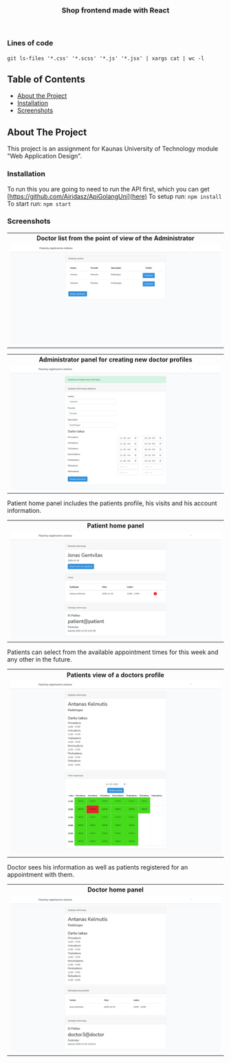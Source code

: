 <div align="center">
 <h3>Shop frontend made with React</h3><br>
</div>

### Lines of code

```
git ls-files '*.css' '*.scss' '*.js' '*.jsx' | xargs cat | wc -l
```

## Table of Contents

- [About the Project](#about-the-project)
- [Installation](#installation)
- [Screenshots](#screenshots)

## About The Project

This project is an assignment for Kaunas University of Technology module "Web Application Design". <br/>

### Installation

To run this you are going to need to run the API first, which you can get [https://github.com/Airidasz/ApiGolangUni](here)
To setup run:
`npm install`
To start run:
`npm start`

### Screenshots

<table>
  <tr>
  <th><center>Doctor list from the point of view of the Administrator</center></th>
  </tr>
  <tr>
  <td><img src="https://raw.githubusercontent.com/Airidasz/doctor-appointment-registration-website/main/screenshots/admin-doctor_list.png"/></td>
  </tr>
</table>

<table>
  <tr>
  <th><center>Administrator panel for creating new doctor profiles</center></th>
  </tr>
  <tr>
  <td><img src="https://raw.githubusercontent.com/Airidasz/doctor-appointment-registration-website/main/screenshots/admin-register_doctor.png"/></td>
  </tr>
</table>

Patient home panel includes the patients profile, his visits and his account information.

<table>
  <tr>
  <th><center>Patient home panel</center></th>
  </tr>
  <tr>
  <td><img src="https://raw.githubusercontent.com/Airidasz/doctor-appointment-registration-website/main/screenshots/patient-home.png"/></td>
  </tr>
</table>

Patients can select from the available appointment times for this week and any other in the future.

<table>
  <tr>
  <th><center>Patients view of a doctors profile</center></th>
  </tr>
  <tr>
  <td><img src="https://raw.githubusercontent.com/Airidasz/doctor-appointment-registration-website/main/screenshots/patient-doctor_profile.png"/></td>
  </tr>
</table>

Doctor sees his information as well as patients registered for an appointment with them.

<table>
  <tr>
  <th><center>Doctor home panel</center></th>
  </tr>
  <tr>
  <td><img src="https://raw.githubusercontent.com/Airidasz/doctor-appointment-registration-website/main/screenshots/doctor-home.png"/></td>
  </tr>
</table>
